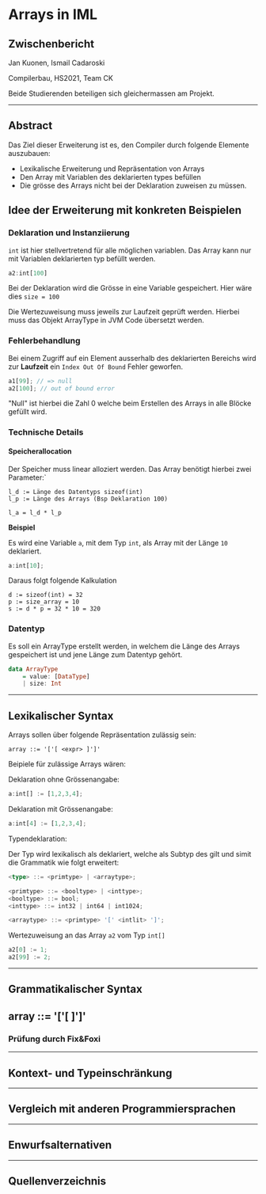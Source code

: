 # Arrays in IML

## Zwischenbericht

Jan Kuonen, Ismail Cadaroski

Compilerbau, HS2021, Team CK

Beide Studierenden beteiligen sich gleichermassen am Projekt.

---


## Abstract
Das Ziel dieser Erweiterung ist es, den Compiler durch folgende Elemente auszubauen:
- Lexikalische Erweiterung und Repräsentation von Arrays
- Den Array mit Variablen des deklarierten types befüllen
- Die grösse des Arrays nicht bei der Deklaration zuweisen zu müssen.

## Idee der Erweiterung mit konkreten Beispielen
### Deklaration und Instanziierung

`int` ist hier stellvertretend für alle möglichen variablen.
Das Array kann nur mit Variablen deklarierten typ befüllt werden.

```typescript
a2:int[100] 
```

Bei der Deklaration wird die Grösse in eine Variable gespeichert.
Hier wäre dies `size = 100`


Die Wertezuweisung muss jeweils zur Laufzeit geprüft werden. Hierbei muss das Objekt ArrayType in JVM Code übersetzt werden.


### Fehlerbehandlung

Bei einem Zugriff auf ein Element ausserhalb des deklarierten Bereichs wird zur **Laufzeit** ein `Index Out Of Bound` Fehler geworfen. 

```typescript 
a1[99]; // => null
a2[100]; // out of bound error
```
"Null" ist hierbei die Zahl 0 welche beim Erstellen des Arrays in alle Blöcke gefüllt wird.

### Technische Details
#### Speicherallocation

Der Speicher muss linear alloziert werden.
Das Array benötigt hierbei zwei Parameter:`


    l_d := Länge des Datentyps sizeof(int)
    l_p := Länge des Arrays (Bsp Deklaration 100) 
    
    l_a = l_d * l_p 


**Beispiel**

Es wird eine Variable `a`, mit dem Typ `int`, als Array mit der Länge `10` deklariert.

```typescript
a:int[10];
```
Daraus folgt folgende Kalkulation

    d := sizeof(int) = 32
    p := size_array = 10
    s := d * p = 32 * 10 = 320


### Datentyp

Es soll ein ArrayType erstellt werden, in welchem die Länge des Arrays gespeichert ist und jene Länge zum Datentyp gehört. 

```haskell
data ArrayType 
    = value: [DataType]
    | size: Int
```

---
## Lexikalischer Syntax

Arrays sollen über folgende Repräsentation zulässig sein:
    
    array ::= '['[ <expr> ]']'

Beipiele für zulässige Arrays wären:

Deklaration ohne Grössenangabe:
```typescript
a:int[] := [1,2,3,4];
```
Deklaration mit Grössenangabe:
```typescript 
a:int[4] := [1,2,3,4];
```

Typendeklaration:

Der Typ wird lexikalisch als  deklariert, welche als Subtyp des <type> gilt und simit die Grammatik wie folgt erweitert:

```typescript 
<type> ::= <primtype> | <arraytype>;

<primtype> ::= <booltype> | <inttype>;
<booltype> ::= bool;
<inttype> ::= int32 | int64 | int1024;

<arraytype> ::= <primtype> '[' <intlit> ']';
```
Wertezuweisung an das Array `a2` vom Typ `int[]`

```typescript 
a2[0] := 1;
a2[99] := 2;
```
---
## Grammatikalischer Syntax

array ::= '['[ <expr> ]']'
---
### Prüfung durch Fix&Foxi
---
## Kontext- und Typeinschränkung
---
## Vergleich mit anderen Programmiersprachen
---
## Enwurfsalternativen

---

## Quellenverzeichnis